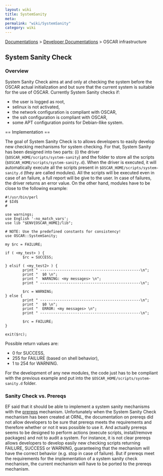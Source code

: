 ```yaml
---
layout: wiki
title: SystemSanity
meta: 
permalink: "wiki/SystemSanity"
category: wiki
---
```

<!-- Name: SystemSanity -->
<!-- Version: 4 -->
<!-- Author: bli -->
[Documentations](Document) > [Developer Documentations](DevelDocs) > OSCAR infrastructure

## System Sanity Check

### Overview

System Sanity Check aims at and only at checking the system before the OSCAR actual initialization and but sure that the current system is suitable for the use of OSCAR.
Currently System Sanity checks if:
 * the user is logged as root,
 * selinux is not activated,
 * the network configuration is compliant with OSCAR,
 * the ssh configuration is compliant with OSCAR,
 * some APT configuration points for Debian-llike system.

== Implementation == 

The goal of System Sanity Check is to allows developers to easily develop new checking mechanisms for system checking. For that, System Sanity has been designed into two parts: (i) the driver (`$OSCAR_HOME/scripts/system-sanity`) and the folder to store all the scripts (`$OSCAR_HOME/scripts/system-sanity.d`).
When the driver is executed, it will automatically execute all the scripts present in `$OSCAR_HOME/scripts/system-sanity.d` (they are called modules). All the scripts will be executed even in case of an failure, a full report will be give to the user. In case of failures, the driver returns an error value.
On the other hand, modules have to be close to the following example:

    #!/usr/bin/perl
    # $Id$
    #
    
    use warnings;
    use English '-no_match_vars';
    use lib "$ENV{OSCAR_HOME}/lib";
    
    # NOTE: Use the predefined constants for consistency!
    use OSCAR::SystemSanity;
    
    my $rc = FAILURE;
    
    if ( <my_test> ) {
            $rc = SUCCESS;
    
    } elsif ( <my_test2> ) {
            print " ----------------------------------------------\n";
            print "  $0 \n";
            print "  WARNING: <my messages> \n";
            print " ----------------------------------------------\n";
    
            $rc = WARNING;
    } else {
            print " ----------------------------------------------\n";
            print "  $0 \n";
            print "  ERROR: <my messages> \n";
            print " ----------------------------------------------\n";
    
            $rc = FAILURE;
    }
    
    exit($rc);

Possible return values are:
 * 0 for SUCCESS,
 * 255 for FAILURE (based on shell behavior),
 * 1 to 254 for WARNING.

For the development of any new modules, the code just has to be compliant with the previous example and put into the `$OSCAR_HOME/scripts/system-sanity.d` folder.

### Sanity Check vs. Prereqs

EF said that it should be able to implement a system sanity mechanisms with the [prereqs](DevPrereqs) mechanism. Unfortunately when the System Sanity Check mechanism has been created at ORNL, the documentation on prereqs did not allow developers to be sure that prereqs meets the requirements and therefore whether or not it was possible to use it. And actually prereqs seems to be designed to perform actions (execute scripts, install/remove packages) and not to audit a system. For instance, it is not clear prereqs allows developers to develop easily new checking scripts returning FAILURE, SUCCESS or WARNING, guaranteeing that the mechanism will have the correct behavior (e.g. stop in case of failure).
But if prereqs meet the requirements for the implementation of a system sanity check mechanism, the current mechanism will have to be ported to the prereqs mechanism.
